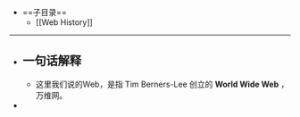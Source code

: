 - ==子目录==
	- [[Web History]]
- ---
- ## 一句话解释
	- 这里我们说的Web，是指 Tim Berners-Lee 创立的  **World Wide Web** ，万维网。
-